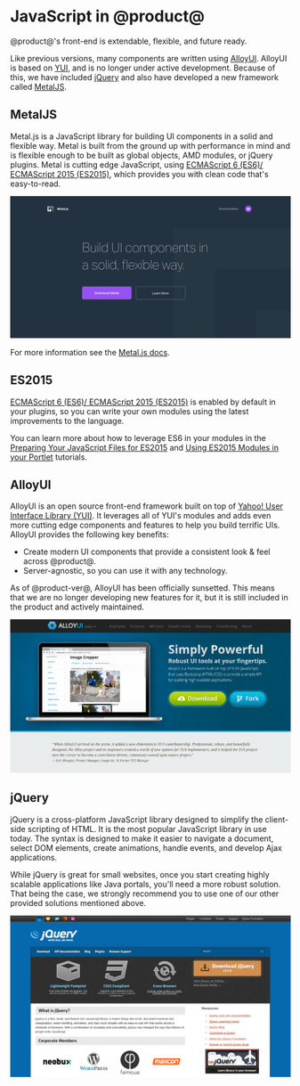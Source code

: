 # JavaScript in @product@ [](id=javascript-in-liferay)

@product@'s front-end is extendable, flexible, and future ready.

Like previous versions, many components are written using [AlloyUI](http://alloyui.com).
AlloyUI is based on [YUI](http://yuilibrary.com/), and is no longer under active 
development. Because of this, we have included [jQuery](https://jquery.com) 
and also have developed a new framework called [MetalJS](http://metaljs.com).

## MetalJS [](id=metaljs)

Metal.js is a JavaScript library for building UI components in a solid and 
flexible way. Metal is built from the ground up with performance in mind and is
flexible enough to be built as global objects, AMD modules, or jQuery plugins.
Metal is cutting edge JavaScript, using [ECMAScript 6 (ES6)/ ECMAScript 2015 (ES2015)](http://www.ecma-international.org/ecma-262/6.0/), 
which provides you with clean code that's easy-to-read.

![Figure 1: Metal.js is a new framework for building UI components.](../../../images/metaljs-website.png)

For more information see the [Metal.js docs](http://metaljs.com/docs/).

## ES2015 [](id=es2015)

[ECMAScript 6 (ES6)/ ECMAScript 2015 (ES2015)](http://www.ecma-international.org/ecma-262/6.0/) 
is enabled by default in your plugins, so you can write your own modules using 
the latest improvements to the language.

You can learn more about how to leverage ES6 in your modules in the 
[Preparing Your JavaScript Files for ES2015](/develop/tutorials/-/knowledge_base/7-0/preparing-your-javascript-files-for-es2015) 
and [Using ES2015 Modules in your Portlet](/develop/tutorials/-/knowledge_base/7-0/using-es2015-modules-in-your-portlet) 
tutorials.

## AlloyUI [](id=alloyui)

AlloyUI is an open source front-end framework built on top of 
[Yahoo! User Interface Library (YUI)](http://yuilibrary.com). It leverages all 
of YUI's modules and adds even more cutting edge components and features to help 
you build terrific UIs. AlloyUI provides the following key benefits:

- Create modern UI components that provide a consistent look & feel across 
  @product@.
- Server-agnostic, so you can use it with any technology.

As of @product-ver@, AlloyUI has been officially sunsetted. This means that we are 
no longer developing new features for it, but it is still included in the 
product and actively maintained.

![Figure 2: AlloyUI is sunsetted as of @product@.](../../../images/alloyui-website.png)

## jQuery [](id=jquery)

jQuery is a cross-platform JavaScript library designed to simplify the 
client-side scripting of HTML. It is the most popular JavaScript library in use 
today. The syntax is designed to make it easier to navigate a document, select 
DOM elements, create animations, handle events, and develop Ajax applications.

While jQuery is great for small websites, once you start creating highly 
scalable applications like Java portals, you'll need a more robust solution. 
That being the case, we strongly recommend you to use one of our other provided 
solutions mentioned above.

![Figure 3: jQuery is a fast, small, and feature-rich JavaScript library.](../../../images/jquery-website.png)
